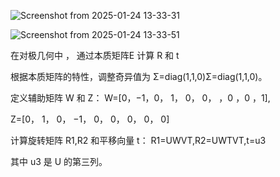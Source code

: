 ![Screenshot from 2025-01-24 13-33-31](https://github.com/user-attachments/assets/20192ebc-fa70-4986-a168-9e14613fd2ca)


![Screenshot from 2025-01-24 13-33-51](https://github.com/user-attachments/assets/f29dc664-2373-4ffd-8261-a94ae8229478)


在对极几何中 ， 通过本质矩阵E 计算 R 和 t

根据本质矩阵的特性，调整奇异值为 Σ=diag(1,1,0)Σ=diag(1,1,0)。

定义辅助矩阵 W 和 Z：
W=[0，−1，0，
  1， 0， 0，
  ，0 ，0 ，1],
  
Z=[0， 1， 0，
  −1， 0， 0，
  0，  0， 0]


计算旋转矩阵 R1,R2 和平移向量 t：
R1=UWVT,R2=UWTVT,t=u3


其中 u3 是 U 的第三列。

